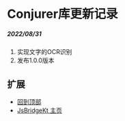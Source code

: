 # Conjurer库更新记录

##### 2022/08/31
1. 实现文字的OCR识别
2. 发布1.0.0版本


## 扩展
- [回到顶部](https://github.com/LZ9/JsBridgeKt/blob/master/jsbridgekt/readme_update.md)
- [JsBridgeKt 主页](https://github.com/LZ9/JsBridgeKt)

